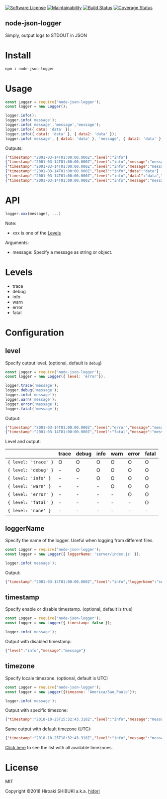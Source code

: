 [![Software License](https://img.shields.io/badge/license-MIT-brightgreen.svg?style=flat-square)](LICENSE)
[![Maintainability](https://api.codeclimate.com/v1/badges/1dd1bfe212c8d70c9b8b/maintainability)](https://codeclimate.com/github/hidori/node-json-logger/maintainability)
[![Build Status](https://travis-ci.org/hidori/node-json-logger.svg)](https://travis-ci.org/hidori/node-json-logger)
[![Coverage Status](https://coveralls.io/repos/github/hidori/node-json-logger/badge.svg)](https://coveralls.io/github/hidori/node-json-logger)

node-json-logger
----
Simply, output logs to STDOUT in JSON

# Install
```sh
npm i node-json-logger
```

# Usage
```js
const Logger = require('node-json-logger');
const logger = new Logger();

logger.info();
logger.info('message');
logger.info('message','message','message');
logger.info({ data: 'data' });
logger.info({ data1: 'data' }, { data2: 'data' });
logger.info('message', { data1: 'data' }, 'message', { data2: 'data' }, 'message');
```

Outputs:
```json
{"timestamp":"2001-03-14T01:00:00.000Z","level":"info"}
{"timestamp":"2001-03-14T01:00:00.000Z","level":"info","message":"message"}
{"timestamp":"2001-03-14T01:00:00.000Z","level":"info","message":"message","message1":"message","message2":"message"}
{"timestamp":"2001-03-14T01:00:00.000Z","level":"info","data":"data"}
{"timestamp":"2001-03-14T01:00:00.000Z","level":"info","data1":"data","data2":"data"}
{"timestamp":"2001-03-14T01:00:00.000Z","level":"info","message":"message","data1":"data","message1":"message","data2":"data","message2":"message"}
```

# API
```js
logger.xxx(message?, ...)
```

Note:
* xxx is one of the [Levels](#Levels)

Arguments:
* message: Specify a message as string or object.

# <a href="#Levels"></a>Levels
* trace
* debug
* info
* warn
* error
* fatal

# Configuration

## level
Specify output level. (optional, default is `debug`)
```js
const Logger = require('node-json-logger');
const logger = new Logger({ level: 'error'});

logger.trace('message');
logger.debug('message');
logger.info('message');
logger.warn('message');
logger.error('message');
logger.fatal('message');
```

Output:
```json
{"timestamp":"2001-03-14T01:00:00.000Z","level":"error","message":"message"}
{"timestamp":"2001-03-14T01:00:00.000Z","level":"fatal","message":"message"}
```

Level and output:

|                      | trace | debug | info | warn | error | fatal |
|:---------------------|:------|:------|:-----|:-----|:------|:------|
| `{ level: 'trace' }` | O     | O     | O    | O    | O     | O     |
| `{ level: 'debug' }` | -     | O     | O    | O    | O     | O     |
| `{ level: 'info' }`  | -     | -     | O    | O    | O     | O     |
| `{ level: 'warn' }`  | -     | -     | -    | O    | O     | O     |
| `{ level: 'error' }` | -     | -     | -    | -    | O     | O     |
| `{ level: 'fatal' }` | -     | -     | -    | -    | -     | O     |
| `{ level: 'none' }`  | -     | -     | -    | -    | -     | -     |

## loggerName
Specify the name of the logger. Useful when logging from different files.
```js
const Logger = require('node-json-logger');
const logger = new Logger({ loggerName: 'server/index.js' });

logger.info('message');
```

Output:
```json
{"timestamp":"2001-03-14T01:00:00.000Z","level":"info","loggerName":"server/index.js","message":"message"}
```

## timestamp
Specify enable or disable timestamp. (optional, default is true)

```js
const Logger = require('node-json-logger');
const logger = new Logger({ timestamp: false });

logger.info('message');
```

Output with disabled timestamp:
```json
{"level":"info","message":"message"}
```

## timezone
Specify locale timezone. (optional, default is UTC)

```js
const Logger = require('node-json-logger');
const logger = new Logger({timezone: 'America/Sao_Paulo'});

logger.info('message');
```

Output with specific timezone:
```json
{"timestamp":"2018-10-25T15:32:43.318Z","level":"info","message":"message"}
```

Same output with default timezone (UTC):
```json
{"timestamp":"2018-10-25T18:32:43.318Z","level":"info","message":"message"}
```

[Click here](https://momentjs.com/timezone/) to see the list with all available timezones.

# License
MIT

Copyright &copy;2018 Hiroaki SHIBUKI a.k.a. [hidori](https://github.com/hidori)
